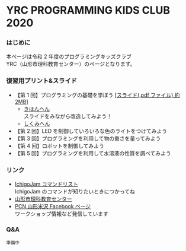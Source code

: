 # YRC PROGRAMMING KIDS CLUB 2020

### はじめに

本ページは令和 2 年度のプログラミングキッズクラブ  
YRC（山形市理科教育センター）のページとなります。

### 復習用プリント&スライド

- 【第 1 回】プログラミングの基礎を学ぼう [[スライド(.pdf ファイル) 約 2MB]](https://online.pcn-ymgt-yonezawa.club/yrc/2020/slides/2020PKC_01.pdf)
  - [きほんへん](https://online.pcn-ymgt-yonezawa.club/yrc/2020/print/01.html)  
    スライドをみながら改造してみよう！
  - [しくみへん](https://online.pcn-ymgt-yonezawa.club/yrc/2020/print/01logic.html)
- 【第 2 回】LED を制御していろいろな色のライトをつけてみよう
- 【第 3 回】プログラミングを利用して物の重さを量ってみよう
- 【第 4 回】ロボットを制御してみよう
- 【第 5 回】プログラミングを利用して水溶液の性質を調べてみよう

### リンク

- [IchigoJam コマンドリスト](https://ichigojam.net/IchigoJam.html)  
  IchigoJam のコマンドが知りたいときにつかってね
- [山形市理科教育センター](https://www.ymgt.ed.jp/rikacenter/YAMAGATASIRISE.html)
- [PCN 山形米沢 Facebook ページ](https://www.facebook.com/PCNYonezawa/)  
  ワークショップ情報など発信しています

### Q&A

    準備中
